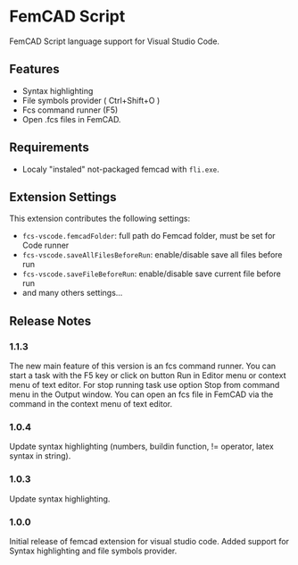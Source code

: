 # FemCAD Script

FemCAD Script language support for Visual Studio Code.

## Features

- Syntax highlighting
- File symbols provider ( Ctrl+Shift+O )
- Fcs command runner (F5)
- Open .fcs files in FemCAD.

## Requirements

- Localy "instaled" not-packaged femcad with `fli.exe`.

## Extension Settings

This extension contributes the following settings:

- `fcs-vscode.femcadFolder`: full path do Femcad folder, must be set for Code runner
- `fcs-vscode.saveAllFilesBeforeRun`: enable/disable save all files before run
- `fcs-vscode.saveFileBeforeRun`: enable/disable save current file before run
- and many others settings...

## Release Notes

### 1.1.3

The new main feature of this version is an fcs command runner. You can start a task with the F5 key or click on button Run in Editor menu or context menu of text editor. For stop running task use option Stop from command menu in the Output window. You can open an fcs file in FemCAD via the command in the context menu of text editor.

### 1.0.4

Update syntax highlighting (numbers, buildin function, != operator, latex syntax in string).

### 1.0.3

Update syntax highlighting.

### 1.0.0

Initial release of femcad extension for visual studio code. Added support for Syntax highlighting and file symbols provider.
